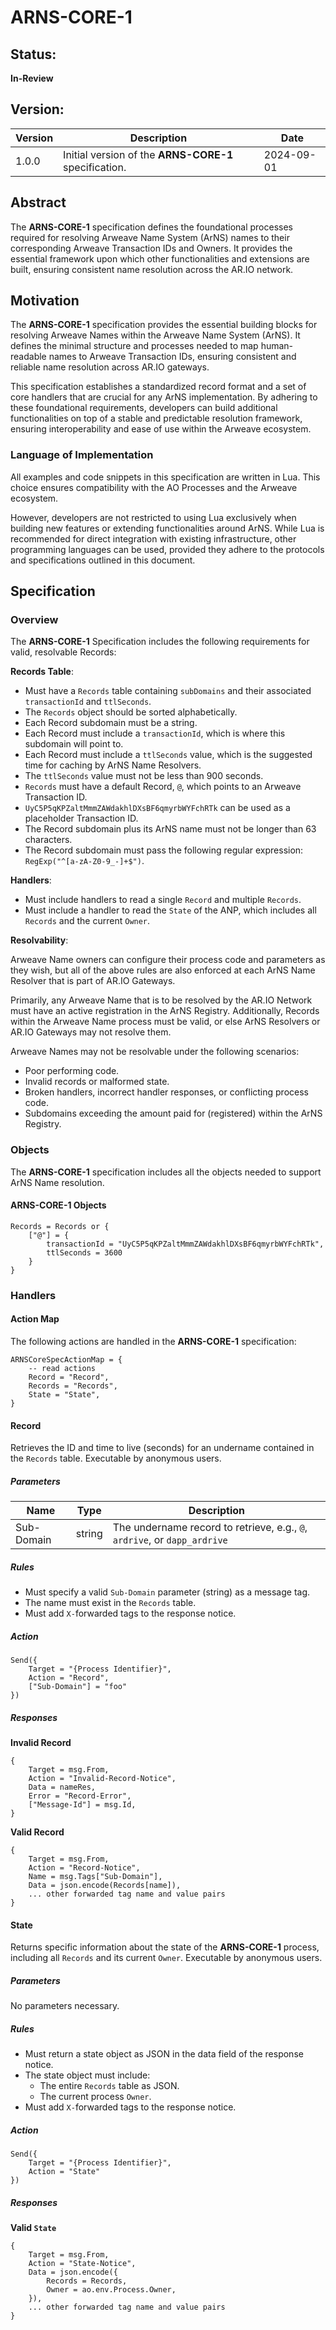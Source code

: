 # ARNS-CORE-1

## Status:

**In-Review**

## Version:

| Version | Description                                           | Date       |
| ------- | ----------------------------------------------------- | ---------- |
| 1.0.0   | Initial version of the **ARNS-CORE-1** specification. | 2024-09-01 |

## Abstract

The **ARNS-CORE-1** specification defines the foundational processes required for resolving Arweave Name System (ArNS) names to their corresponding Arweave Transaction IDs and Owners. It provides the essential framework upon which other functionalities and extensions are built, ensuring consistent name resolution across the AR.IO network.

## Motivation

The **ARNS-CORE-1** specification provides the essential building blocks for resolving Arweave Names within the Arweave Name System (ArNS). It defines the minimal structure and processes needed to map human-readable names to Arweave Transaction IDs, ensuring consistent and reliable name resolution across AR.IO gateways.

This specification establishes a standardized record format and a set of core handlers that are crucial for any ArNS implementation. By adhering to these foundational requirements, developers can build additional functionalities on top of a stable and predictable resolution framework, ensuring interoperability and ease of use within the Arweave ecosystem.

### Language of Implementation

All examples and code snippets in this specification are written in Lua. This choice ensures compatibility with the AO Processes and the Arweave ecosystem.

However, developers are not restricted to using Lua exclusively when building new features or extending functionalities around ArNS. While Lua is recommended for direct integration with existing infrastructure, other programming languages can be used, provided they adhere to the protocols and specifications outlined in this document.

## Specification

### Overview

The **ARNS-CORE-1** Specification includes the following requirements for valid, resolvable Records:

**Records Table**:

- Must have a `Records` table containing `subDomains` and their associated `transactionId` and `ttlSeconds`.
- The `Records` object should be sorted alphabetically.
- Each Record subdomain must be a string.
- Each Record must include a `transactionId`, which is where this subdomain will point to.
- Each Record must include a `ttlSeconds` value, which is the suggested time for caching by ArNS Name Resolvers.
- The `ttlSeconds` value must not be less than 900 seconds.
- `Records` must have a default Record, `@`, which points to an Arweave Transaction ID.
- `UyC5P5qKPZaltMmmZAWdakhlDXsBF6qmyrbWYFchRTk` can be used as a placeholder Transaction ID.
- The Record subdomain plus its ArNS name must not be longer than 63 characters.
- The Record subdomain must pass the following regular expression: `RegExp("^[a-zA-Z0-9_-]+$")`.

**Handlers**:

- Must include handlers to read a single `Record` and multiple `Records`.
- Must include a handler to read the `State` of the ANP, which includes all `Records` and the current `Owner`.

**Resolvability**:

Arweave Name owners can configure their process code and parameters as they wish, but all of the above rules are also enforced at each ArNS Name Resolver that is part of AR.IO Gateways.

Primarily, any Arweave Name that is to be resolved by the AR.IO Network must have an active registration in the ArNS Registry. Additionally, Records within the Arweave Name process must be valid, or else ArNS Resolvers or AR.IO Gateways may not resolve them.

Arweave Names may not be resolvable under the following scenarios:

- Poor performing code.
- Invalid records or malformed state.
- Broken handlers, incorrect handler responses, or conflicting process code.
- Subdomains exceeding the amount paid for (registered) within the ArNS Registry.

### Objects

The **ARNS-CORE-1** specification includes all the objects needed to support ArNS Name resolution.

#### ARNS-CORE-1 Objects

```
Records = Records or {
    ["@"] = {
        transactionId = "UyC5P5qKPZaltMmmZAWdakhlDXsBF6qmyrbWYFchRTk",
        ttlSeconds = 3600
    }
}
```

### Handlers

#### Action Map

The following actions are handled in the **ARNS-CORE-1** specification:

```
ARNSCoreSpecActionMap = {
    -- read actions
    Record = "Record",
    Records = "Records",
    State = "State",
}
```

#### Record

Retrieves the ID and time to live (seconds) for an undername contained in the `Records` table. Executable by anonymous users.

##### Parameters

| Name       | Type   | Description                                                               |
| ---------- | ------ | ------------------------------------------------------------------------- |
| Sub-Domain | string | The undername record to retrieve, e.g., `@`, `ardrive`, or `dapp_ardrive` |

##### Rules

- Must specify a valid `Sub-Domain` parameter (string) as a message tag.
- The name must exist in the `Records` table.
- Must add `X-`forwarded tags to the response notice.

##### Action

```
Send({
    Target = "{Process Identifier}",
    Action = "Record",
    ["Sub-Domain"] = "foo"
})
```

##### Responses

**Invalid Record**

```
{
    Target = msg.From,
    Action = "Invalid-Record-Notice",
    Data = nameRes,
    Error = "Record-Error",
    ["Message-Id"] = msg.Id,
}
```

**Valid Record**

```
{
    Target = msg.From,
    Action = "Record-Notice",
    Name = msg.Tags["Sub-Domain"],
    Data = json.encode(Records[name]),
    ... other forwarded tag name and value pairs
}
```

#### State

Returns specific information about the state of the **ARNS-CORE-1** process, including all `Records` and its current `Owner`. Executable by anonymous users.

##### Parameters

No parameters necessary.

##### Rules

- Must return a state object as JSON in the data field of the response notice.
- The state object must include:
  - The entire `Records` table as JSON.
  - The current process `Owner`.
- Must add `X-`forwarded tags to the response notice.

##### Action

```
Send({
    Target = "{Process Identifier}",
    Action = "State"
})
```

##### Responses

**Valid `State`**

```
{
    Target = msg.From,
    Action = "State-Notice",
    Data = json.encode({
        Records = Records,
        Owner = ao.env.Process.Owner,
    }),
    ... other forwarded tag name and value pairs
}
```